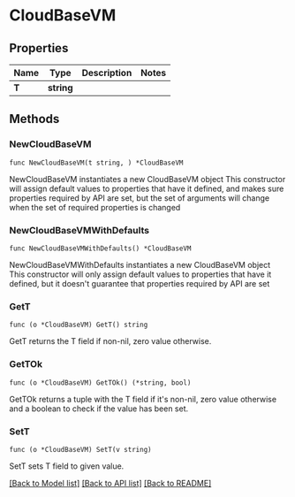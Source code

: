 # CloudBaseVM

## Properties

Name | Type | Description | Notes
------------ | ------------- | ------------- | -------------
**T** | **string** |  | 

## Methods

### NewCloudBaseVM

`func NewCloudBaseVM(t string, ) *CloudBaseVM`

NewCloudBaseVM instantiates a new CloudBaseVM object
This constructor will assign default values to properties that have it defined,
and makes sure properties required by API are set, but the set of arguments
will change when the set of required properties is changed

### NewCloudBaseVMWithDefaults

`func NewCloudBaseVMWithDefaults() *CloudBaseVM`

NewCloudBaseVMWithDefaults instantiates a new CloudBaseVM object
This constructor will only assign default values to properties that have it defined,
but it doesn't guarantee that properties required by API are set

### GetT

`func (o *CloudBaseVM) GetT() string`

GetT returns the T field if non-nil, zero value otherwise.

### GetTOk

`func (o *CloudBaseVM) GetTOk() (*string, bool)`

GetTOk returns a tuple with the T field if it's non-nil, zero value otherwise
and a boolean to check if the value has been set.

### SetT

`func (o *CloudBaseVM) SetT(v string)`

SetT sets T field to given value.



[[Back to Model list]](../README.md#documentation-for-models) [[Back to API list]](../README.md#documentation-for-api-endpoints) [[Back to README]](../README.md)


